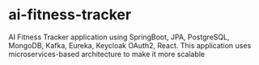 # ai-fitness-tracker
AI Fitness Tracker application using SpringBoot, JPA, PostgreSQL, MongoDB, Kafka, Eureka, Keycloak OAuth2, React. This application uses microservices-based architecture to make it more scalable
